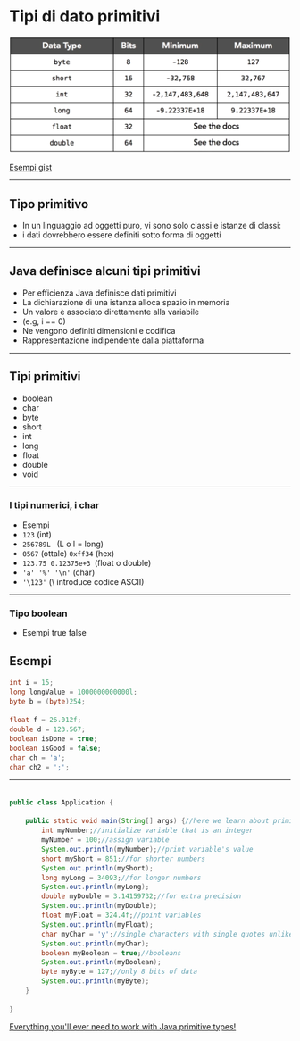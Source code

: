 # Tipi di dato primitivi

![tipi primitivi](img/tipi.png)

[Esempi gist](https://gist.github.com/maboglia/c9a5959d663b1e3cdf5f89a152cfe6e3)


---

## Tipo primitivo



* In un linguaggio ad oggetti puro, vi sono solo classi e istanze di classi:
* i dati dovrebbero essere definiti sotto forma di oggetti


---

## Java definisce alcuni tipi primitivi

* Per efficienza Java definisce dati primitivi
* La dichiarazione di una istanza alloca spazio in memoria
* Un valore è associato direttamente alla variabile 
* (e.g, i == 0) 
* Ne vengono definiti dimensioni e codifica
* Rappresentazione indipendente dalla piattaforma


---

## Tipi primitivi

* boolean
* char
* byte
* short
* int
* long
* float
* double
* void



---

###  I tipi numerici, i char

*  Esempi
* `123` (int)
* `256789L ` (L o l = long)
* `0567` (ottale) `0xff34` (hex)
* `123.75 0.12375e+3 `(float o double)
* `'a' '%' '\n'` (char)
* `'\123'` (\ introduce codice ASCII)



---

### Tipo boolean
* Esempi
true
false



## Esempi

```java
int i = 15;
long longValue = 1000000000000l;
byte b = (byte)254;

float f = 26.012f;
double d = 123.567;
boolean isDone = true;
boolean isGood = false;
char ch = 'a';
char ch2 = ';';
```

---


```java

public class Application {

	public static void main(String[] args) {//here we learn about primitive types of variables!
		int myNumber;//initialize variable that is an integer
		myNumber = 100;//assign variable
		System.out.println(myNumber);//print variable's value
		short myShort = 851;//for shorter numbers
		System.out.println(myShort);
		long myLong = 34093;//for longer numbers
		System.out.println(myLong);
		double myDouble = 3.14159732;//for extra precision
		System.out.println(myDouble);
		float myFloat = 324.4f;//point variables
		System.out.println(myFloat);
		char myChar = 'y';//single characters with single quotes unlike strings!
		System.out.println(myChar);
		boolean myBoolean = true;//booleans
		System.out.println(myBoolean);
		byte myByte = 127;//only 8 bits of data
		System.out.println(myByte);
	}

}
```

[Everything you'll ever need to work with Java primitive types!](https://github.com/deletescape/Primitives)
